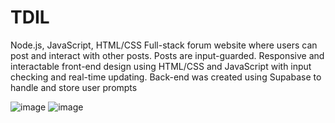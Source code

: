 # TDIL
Node.js, JavaScript, HTML/CSS
Full-stack forum website where users can post and interact with other posts. Posts are input-guarded.
Responsive and interactable front-end design using HTML/CSS and JavaScript with input checking and real-time updating.
Back-end was created using Supabase to handle and store user prompts

![image](https://github.com/matthewferr/TDIL/assets/113059677/47764da8-9089-4052-b621-3676e9f1901f)
![image](https://github.com/matthewferr/TDIL/assets/113059677/4d53acad-5a35-4bcf-a959-dd3e8b833718)
